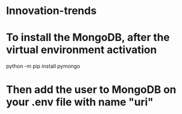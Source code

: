 # Innovation-trends

# To install the MongoDB, after the virtual environment activation
python -m pip install pymongo

# Then add the user to MongoDB on your .env file with name "uri"
